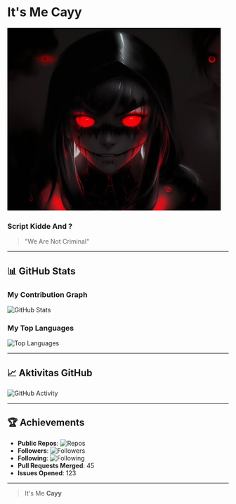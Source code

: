 # It's Me **Cayy** <span style="color: #00FF00; text-shadow: 0 0 10px #00FF00, 0 0 20px #00FF00, 0 0 30px #00FF00;"></span>
![Profile Photo](foto.jpg)

### Script Kidde And ?
> "We Are Not Criminal" <span style="color: #FF0000; text-shadow: 0 0 10px #FF0000, 0 0 20px #FF0000, 0 0 30px #FF0000;"></span>

---

## 📊 GitHub Stats
### My Contribution Graph
![GitHub Stats](https://github-readme-stats.vercel.app/api?username=Bangcayy&show_icons=true&hide_title=true&hide_rank=true&hide=prs&count_private=true&theme=radical&bg_color=0d1117)

### My Top Languages
![Top Languages](https://github-readme-stats.vercel.app/api/top-langs/?username=Bangcayy&layout=compact&langs_count=6&theme=radical)

---

## 📈 Aktivitas GitHub
![GitHub Activity](https://github-readme-activity-graph.cyclic.app/graph?username=Bangcayy&bg_color=0d1117&color=ff073a&line=007bff&point=00ff00&area=true)

---

## 🏆 Achievements
- **Public Repos**: ![Repos](https://img.shields.io/github/followers/Bangcayy?style=social&color=ff073a)
- **Followers**: ![Followers](https://img.shields.io/github/followers/Bangcayy?style=social&color=ff073a)
- **Following**: ![Following](https://img.shields.io/github/following/Bangcayy?style=social&color=ff073a)
- **Pull Requests Merged**: 45
- **Issues Opened**: 123

---

> It's Me **Cayy** <span style="color: #00FF00; text-shadow: 0 0 10px #00FF00, 0 0 20px #00FF00, 0 0 30px #00FF00;"></span>
